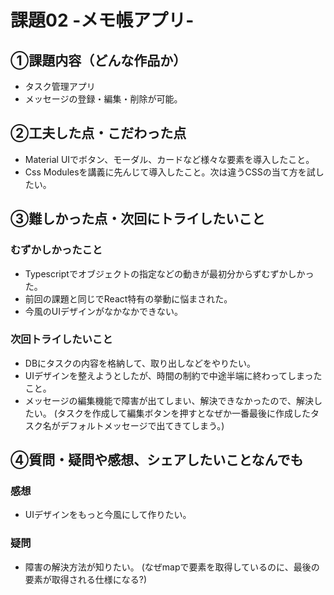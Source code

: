 # 課題02 -メモ帳アプリ-

## ①課題内容（どんな作品か）
- タスク管理アプリ
- メッセージの登録・編集・削除が可能。

## ②工夫した点・こだわった点
- Material UIでボタン、モーダル、カードなど様々な要素を導入したこと。
- Css Modulesを講義に先んじて導入したこと。次は違うCSSの当て方を試したい。

## ③難しかった点・次回にトライしたいこと
### むずかしかったこと
- Typescriptでオブジェクトの指定などの動きが最初分からずむずかしかった。
- 前回の課題と同じでReact特有の挙動に悩まされた。
- 今風のUIデザインがなかなかできない。

### 次回トライしたいこと
- DBにタスクの内容を格納して、取り出しなどをやりたい。
- UIデザインを整えようとしたが、時間の制約で中途半端に終わってしまったこと。
- メッセージの編集機能で障害が出てしまい、解決できなかったので、解決したい。
(タスクを作成して編集ボタンを押すとなぜか一番最後に作成したタスク名がデフォルトメッセージで出てきてしまう。)

## ④質問・疑問や感想、シェアしたいことなんでも
### 感想
- UIデザインをもっと今風にして作りたい。

### 疑問
- 障害の解決方法が知りたい。
(なぜmapで要素を取得しているのに、最後の要素が取得される仕様になる?)